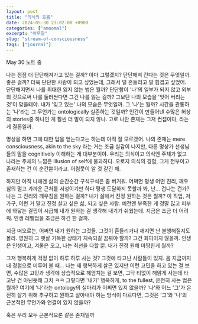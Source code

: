 ```yaml
---
layout: post
title: "의식의 흐름"
date: 2024-05-30 23:02:00 +0900
categories: ["amoomal"]
excerpt: "아무말"
slug: "stream-of-consciousness"
tags: ["journal"]
---
```


<figcaption>May 30 노트 중</figcaption>

나는 점점 더 단단해져가고 있는 걸까? 아마 그렇겠지? 단단해져 간다는 것은 무엇일까. 좋은 걸까? 더욱 단단한 사람이 되고 싶었는데, 그래서 덜 흔들리고 덜 힘겹고 싶었어. 단단해지면서 나를 최대한 잃지 않는 법은 뭘까? 단단함이 '나'의 일부가 되지 않고 외부의 것으로써 나를 둘러싼다면 그건 나를 잃는 걸까? 그보단 나의 모습을 '잊어 버리는 것'이 맞을테야. 내가 '잊고 있는' 나의 모습은 무엇일까. 그 '나'는 뭘까? 시간을 관통하는 '나'라는 그 무언가는 ontologically 실존하는 것일까? 인간이 만들어낸 수많은 허상의 stories중 하나인 게 훨씬 더 말이 되지 않나. 고로 나란 존재는 그저 컨셉이다, 라는게 결론일까. 

명상을 하면 그에 대한 답을 얻는다고는 하는데 아직 잘 모르겠어. 나의 존재는 mere consciousness, akin to the sky 라는 거는 조금 실감이 나지만, 다른 명상가 선생님들의 말을 cognitively 이해하는 게 대부분이야. 우리는 의식이고 의식엔 주체가 없고 나라는 주체의 느낌은 illusion of self에 불과하다. 오로지 의식의 경험, 그게 전부이고 존재하는 건 이 순간뿐이라고. 어렴풋이 알 것 같긴 해. 

하지만 아직 나에겐 삶의 순간순간 구석구석은 좀 버거워. 어쩌면 평생 어떤 진리, 깨우침의 멀고 가까운 근처를 서성이기만 하다 평생 도달하지 못할까 봐, 난... 겁나는 건가? 나는 그 진리와 깨우침을 원하는 걸까? 내가 삶에서 진정 원하는 것은 뭘까? 이 직업, 저 가구, 이런 거 말고 진정 살고 싶은 삶, 되고 싶은 사람. 예전엔 부족한 게 정말 많고 피부에 와닿는 결핍이 시급해 내가 원하는 걸 생각해 내기가 쉬웠는데. 지금은 조금 더 어려워. 인생 레벨업을 조금은 하긴 한 걸까. 

지금 떠오르는, 어쩌면 내가 원하는 그것들. 그것이 흔들리거나 깨지면 난 불행해질지도 몰라. 영원히 그 햇살 가득한 상태가 지속되길 꿈꿔야 할까? 그건 회피이지 않을까. 인생은 인생이고, 겨울은 오고, 나는 최선을 다할 뿐. 내가 진정 원해 마땅한게 뭘까?

그저 행복하게 걱정 없이 하루 하루 사는 것? 그것에 타고난 사람들이 있지. 음 지금까지 내 경험으로 미루어 볼 때... 나는 꽤 행복하게 살곤 있지만 이런 고민을 하고 있는 걸 보면, 수많은 고민과 생각에 상습적으로 헤엄치는 걸 보면, 그닥 티없이 해맑게 사는데 타고난 건 아닌듯해 그치 ㅋㅋ 그렇다면 '내가' 행복하게, to the fullest, 온전히 사는 법은 뭘까? 여기에 '나'라는 ontology의 실마리가 어쩌면 있지 않을까? '나'와 어느 '그'가 온전히 살기 위해 추구하고 원하고 살아내야 하는 방식이 다르다면, 그것은 '그'와 '나'의 근본적인 무언가와 연결이 있지 않을까? 

혹은 우리 모두 근본적으론 같은 존재일까


